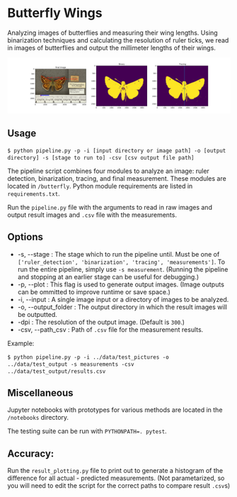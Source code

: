# Butterfly Wings

Analyzing images of butterflies and measuring their wing lengths. Using binarization techniques and calculating the resolution of ruler ticks, we read in images of butterflies and output the millimeter lengths of their wings.

![example output](example_result.JPG)

## Usage
```
$ python pipeline.py -p -i [input directory or image path] -o [output directory] -s [stage to run to] -csv [csv output file path]
```
The pipeline script combines four modules to analyze an image: ruler detection, binarization, tracing, and final measurement. These modules are located in `/butterfly`. Python module requirements are listed in `requirements.txt`.

Run the `pipeline.py` file with the arguments to read in raw images and output result images and `.csv` file with the measurements.

## Options
* -s, --stage : The stage which to run the pipeline until. Must be one of  `['ruler_detection', 'binarization', 'tracing', 'measurements']`. To run the entire pipeline, simply use `-s measurement`. (Running the pipeline and stopping at an earlier stage can be useful for debugging.)
* -p, --plot : This flag is used to generate output images. (Image outputs can be ommitted to improve runtime or save space.)
* -i, --input : A single image input or a directory of images to be analyzed.
* -o, --output_folder : The output directory in which the result images will be outputted.
* -dpi : The resolution of the output image. (Default is `300`.)
* -csv, --path_csv :  Path of `.csv` file for the measurement results.

Example:
```
$ python pipeline.py -p -i ../data/test_pictures -o ../data/test_output -s measurements -csv ../data/test_output/results.csv
```
## Miscellaneous

Jupyter notebooks with prototypes for various methods are located in the `/notebooks` directory.

The testing suite can be run with `PYTHONPATH=. pytest`.

## Accuracy:
Run the `result_plotting.py` file to print out to generate a histogram of the difference for all actual - predicted measurements. (Not parametarized, so you will need to edit the script for the correct paths to compare result `.csv`s)
